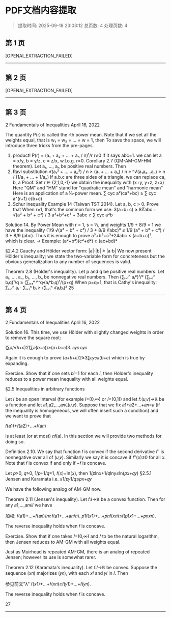 # PDF文档内容提取
> 提取时间: 2025-09-18 23:03:12
> 总页数: 4
> 处理页数: 4

## 第 1 页

[OPENAI_EXTRACTION_FAILED]

---

## 第 2 页

[OPENAI_EXTRACTION_FAILED]

---

## 第 3 页

2 Fundamentals of Inequalities April 16, 2022

The quantity P(r) is called the rth power mean. Note that if we set all the weights equal, that is w₁ = w₂ = ... = w = 1, then
To save the space, we will introduce three tricks from the pre-pages.
1. product!
P(r) = (a₁ + a₂ + ... + aₙ / n)¹/r r≠0
If it says abc=1. we can let a = x/y, b = y/z, c = z/x, w.l.o.g. r=0.
Corollary 2.7 (QM-AM-GM-HM theorem). Let a₁, ..., aₙ be positive real numbers. Then
2. Ravi substitution
√(a₁² + ... + aₙ²) / n ≥ (a₁ + ... + aₙ) / n ≥ ⁿ√(a₁a₂...aₙ) ≥ n / (1/a₁ + ... + 1/aₙ)
If a.b.c are three sides of a triangle, we can replace ca, b, a
Proof. Set r ∈ {2,1,0,-1} we obtain the inequality
with (x+y, y+z, z+x)
Here "QM" and "HM" stand for "quadratic mean" and "harmonic mean"
Here is an application of a ⅓-power mean. ∑ cyc a²(ca²+bc) ≥ ∑ cyc a^(r+1) c(b+c)
3. Schur inequality
Example 14 (Taiwan TST 2014). Let a, b, c > 0. Prove that
When r=1, that's the common form we use:
3(a+b+c) ≥ 8∛abc + √(a³ + b³ + c³) / 3
a³+b³+c³ + 3abc ≥ ∑ cyc a²b

Solution 14. By Power Mean with r = 1, s = ⅓, and weights 1/9 + 8/9 = 1 we have the inequality
(1/9 √(a³ + b³ + c³) / 3 + 8/9 ∛abc)³ ≤ 1/9 (a³ + b³ + c³) / 3 + 8/9 (abc).
Thus it is enough to prove a³+b³+c³+24abc ≤ (a+b+c)³, which is clear.
→ Example: (a²+b²)(c²+d²) ≥ (ac+bd)²

§2.4.2 Cauchy and Hölder vector form: |a|⋅|b| ≥ |a⋅b|
We now present Hölder's inequality; we state the two-variable form for concreteness but the obvious generalization to any number of sequences is valid.

Theorem 2.8 (Hölder's inequality). Let p and q be positive real numbers. Let a₁, ..., aₙ, b₁, ..., bₙ be nonnegative real numbers. Then
(∑ᵢ₌₁ⁿ aᵢᵖ)¹/ᵖ (∑ᵢ₌₁ⁿ bᵢq)¹/q ≥ (∑ᵢ₌₁ⁿ ᵖ⁺q√aᵢᵖbᵢq)¹/(p+q)
When p=q=1, that is Cathy's inequality:
∑ᵢ₌₁ⁿ aᵢ ⋅ ∑ᵢ₌₁ⁿ bᵢ ≥ (∑ᵢ₌₁ⁿ √aᵢbᵢ)²
25

---

## 第 4 页

2 Fundamentals of Inequalities April 16, 2022

Solution 16. This time, we use Hölder with slightly changed weights in order to remove the square root:

(∑𝑎/√𝑏+𝑐)2(∑𝑎(𝑏+𝑐))≥(𝑎+𝑏+𝑐)3.
𝑐𝑦𝑐 𝑐𝑦𝑐

Again it is enough to prove (𝑎+𝑏+𝑐)2≥3∑𝑐𝑦𝑐𝑎(𝑏+𝑐) which is true by expanding.

Exercise. Show that if one sets 𝑏𝑖=1 for each 𝑖, then Hölder's inequality reduces to a power mean inequality with all weights equal.

§2.5 Inequalities in arbitrary functions

Let 𝐼 be an open interval (for example 𝐼=(0,∞) or 𝐼=(0,1)) and let 𝑓:(𝑢,𝑣)→ℝ be a function and let 𝑎1,𝑎2,...,𝑎𝑛∈(𝑢,𝑣). Suppose that we fix 𝑎1+𝑎2+...+𝑎𝑛=𝑎 (if the inequality is homogeneous, we will often insert such a condition) and we want to prove that

𝑓(𝑎1)+𝑓(𝑎2)+...+𝑓(𝑎𝑛)

is at least (or at most) 𝑛𝑓(𝑎). In this section we will provide two methods for doing so.

Definition 2.10. We say that function 𝑓 is convex if the second derivative 𝑓′′ is nonnegative over all of (𝑢,𝑣). Similarly we say it is concave if 𝑓′′(𝑥)≤0 for all 𝑥. Note that 𝑓 is convex if and only if −𝑓 is concave.

Let 𝑝>0, 𝑞>0, 1/𝑝+1/𝑞=1, 𝑓(𝑥)=ln(𝑥), then 1/𝑝ln𝑥+1/𝑞lny≤ln(𝑝𝑥+𝑞𝑦)
§2.5.1 Jensen and Karamata i.e. 𝑥1/𝑝𝑦1/𝑞≤𝑝𝑥+𝑞𝑦

We have the following analog of AM-GM now.

Theorem 2.11 (Jensen's inequality). Let 𝑓:𝐼→ℝ be a convex function. Then for any 𝑎1,...,𝑎𝑛∈𝐼 we have

加权: 𝑓(𝑎1)+...+𝑓(𝑎𝑛)/𝑛≥𝑓(𝑎1+...+𝑎𝑛/𝑛).
𝑝1𝑓(𝑥1)+...+𝑝𝑛𝑓(𝑥𝑛)≤𝑓(𝑝1𝑥1+...+𝑝𝑛𝑥𝑛).

The reverse inequality holds when 𝑓 is concave.

Exercise. Show that if one takes 𝐼=(0,∞) and 𝑓 to be the natural logarithm, then Jensen reduces to AM-GM with all weights equal.

Just as Muirhead is repeated AM-GM, there is an analog of repeated Jensen; however its use is somewhat rarer.

Theorem 2.12 (Karamata's inequality). Let 𝑓:𝐼→ℝ be convex. Suppose the sequence (𝑥𝑛) majorizes (𝑦𝑛), with each 𝑥𝑖 and 𝑦𝑖 in 𝐼. Then

参见前文"λ" 𝑓(𝑥1)+...+𝑓(𝑥𝑛)≥𝑓(𝑦1)+...+𝑓(𝑦𝑛).

The reverse inequality holds when 𝑓 is concave.

27

---

